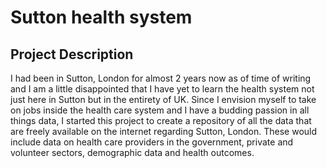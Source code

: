 # Sutton health system

## Project Description
I had been in Sutton, London for almost 2 years now as of time of writing and I am a little disappointed that I have yet to learn the health system not just here in Sutton but in the entirety of UK. Since I envision myself to take on jobs inside the health care system and I have a budding passion in all things data, I started this project to create a repository of all the data that are freely available on the internet regarding Sutton, London. These would include data on health care providers in the government, private and volunteer sectors, demographic data and health outcomes.

